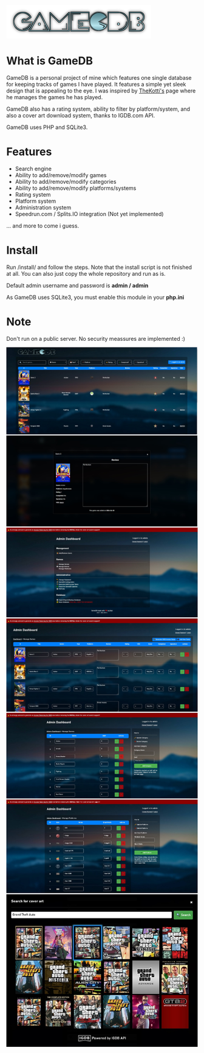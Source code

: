 ![Alt text](/styles/default/img/logo.png?raw=true "Logo")

# What is GameDB
GameDB is a personal project of mine which features one single database
for keeping tracks of games I have played. It features a simple yet
sleek design that is appealing to the eye. I was inspired by [TheKotti's](https://www.twitch.tv/thekotti "TheKotti's Twitch Channel") page where he manages the games he has played. 

GameDB also has a rating system, ability to filter by platform/system, and also
a cover art download system, thanks to IGDB.com API. 

GameDB uses PHP and SQLite3. 

# Features
- Search engine
- Ability to add/remove/modify games
- Ability to add/remove/modify categories
- Ability to add/remove/modify platforms/systems
- Rating system
- Platform system
- Administration system
- Speedrun.com / Splits.IO integration (Not yet implemented)

... and more to come i guess.

# Install
Run /install/ and follow the steps. Note that the install script is not finished
at all. You can also just copy the whole repository and run as is. 

Default admin username and password is **admin / admin**

As GameDB uses SQLite3, you must enable this module in your **php.ini**

# Note
Don't run on a public server. No security meassures are implemented :)

![Alt text](/screens/index.jpg?raw=true "Index")
![Alt text](/screens/modal.jpg?raw=true "Modal")
![Alt text](/screens/admin.jpg?raw=true "Admin Index")
![Alt text](/screens/admin2.jpg?raw=true "Game Index")
![Alt text](/screens/admin3.jpg?raw=true "Categories Index")
![Alt text](/screens/admin4.jpg?raw=true "Platform Index")
![Alt text](/screens/igdb.jpg?raw=true "IGDB Cover Search")
